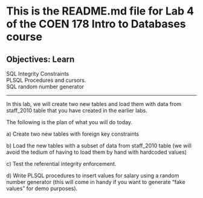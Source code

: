 # This is the README.md file for Lab 4 of the COEN 178 Intro to Databases course

## Objectives: Learn
SQL Integrity Constraints\
PLSQL Procedures and cursors.\
SQL random number generator

------------------------------------------------------------------------------------------------
In this lab, we will create two new tables and load them with data from staff_2010 table that you have created in the earlier labs. 	

The following is the plan of what you will do today.

a) Create two new tables with foreign key constraints

b) Load the new tables with a subset of data from staff_2010 table (we will avoid the tedium of having to load them by hand with hardcoded values)

c) Test the referential integrity enforcement.

d) Write PLSQL procedures to insert values for salary using a random number generator (this will come in handy if you want to generate “fake values” for demo purposes).

